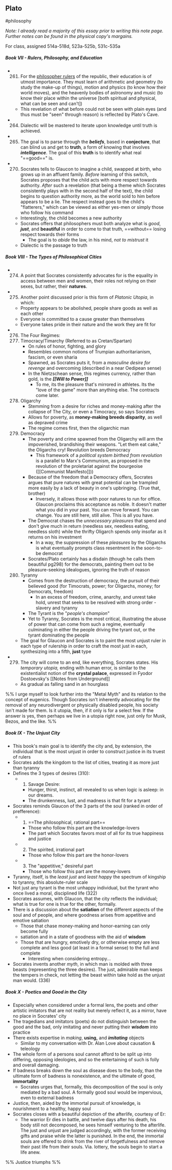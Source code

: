 ## Plato
#philosophy 

*Note: I already read a majority of this essay prior to writing this note page. Further notes can be found in the physical copy's margains.*

For class, assigned 514a-518d, 523a-525b, 531c-535a
##### Book VII - Rulers, Philosophy, and Education
- 261. For the <u>philosopher rulers</u> of the republic, their education is of utmost importance. They must learn of arithmetic and geometry (to study the make-up of things), motion and physics (to know how their world moves), and the heavenly bodies of astronomy and music (to know their place within the universe [both spiritual and physical, what can be seen and can't])
	- This revelation of what before could not be seen with plain eyes (and thus must be "seen" through reason) is reflected by Plato's Cave.
- 264. Dialectic will be mastered to iterate upon knowledge until truth is achieved.
- 265. The goal is to parse through the ***beliefs***, based in **conjecture**, that can blind us and get to **truth**, a form of knowing that involves ***intelligence***. The goal of this **truth** is to identify what real "==good==" is.
- 270. Socrates tells to Glaucon to imagine a child, swapped at birth, who grows up in an affluent family. *Before* learning of this switch, Socrates proposes that the child acts with more respect towards authority. *After* such a revelation (that being a theme which Socrates consistently plays with in the second half of the text), the child begins to question authority more, as the world sold to him before appears to be a lie. The respect instead goes to the child's "flatterers," which can be viewed as either yes-men or simply those who follow his command
	- Interestingly, the child becomes a new authority
	- Socrates offers that philosophers must both analyze what is *good*,  ***just***, and **beautiful** in order to come to that truth, ==without== losing respect towards their forms
		- The goal is to *abide* the law, in his mind, *not to mistrust* it
	- Dialectic is the passage to truth
##### Book VIII - The Types of Philosophical Cities
- 274. A point that Socrates consistently advocates for is the equality in access between men and women, their roles not relying on their sexes, but rather, their **natures**.
- 275. Another point discussed prior is this form of *Platonic Utopia*, in which:
	- Property appears to be abolished, people share goods as well as each other
	- Everyone is committed to a cause greater than themselves
	- Everyone takes pride in their nature and the work they are fit for
- 276. The Four Regimes:
	1. Timocracy/Timarchy (Referred to as Cretan/Spartan)
		- On rules of honor, fighting, and glory
		- Resembles common notions of Trumpian authoritarianism, fascism, or even sharia
		- Spawned, as Socrates puts it, from a *masculine desire for revenge* and overcoming (described in a near Oedipean sense)
		- In the Nietzschean sense, this regimes currency, rather than gold, is the ***[[Will to Power]]***
			-  To me, its the pleasure that's mirrored in athletes. Its the "love of the game" more than anything else. The contracts come later. 
	2. Oligarchy
		- Stemming from a desire for riches and money-making after the collapse of The City, or even a Timocracy, so says Socrates
		- Allows for poverty, as **money-making breeds disparity**, as well as depraved crime
		- The regime comes first, then the oligarchic man
	3. Democracy
		- The poverty and crime spawned from the Oligarchy will arm the impoverished, brandishing their weapons. "Let them eat cake," the Oligarchs cry! Revolution breeds Democracy
			- This framework of a *political system birthed from revolution* is a parallel to Marx's Communism, as proposed in the revolution of the proletariat against the bourgeoise ([[Communist Manifesto]]))
		- Because of the freedom that a Democracy offers, Socrates argues that pure natures with great potential can be trampled more easily by a lack of beauty in one's upbringing. (True that, brother)
			- Inversely, it allows those with poor natures to run for office. Glaucon proclaims this acceptance as noble. It doesn't matter what you did in your past. You can move forward. You can change. You are still here, still alive. This is all you have.
		- The Democrat chases the *unnecessary pleasures* that spend and don't give much in return (needless sex, needless eating, needless sloth) while the thrifty Oligarch spends only insofar as it returns on his investment
			- In a way, the suppression of these *pleasures* by the Oligarchs is what eventually prompts class resentment in the soon-to-be democrat
		- Socrates/Plato certainly has a disdain (though he calls them beautiful pg298) for the democrats, painting them out to be pleasure-seeking idealogues, ignoring the truth of reason
	4. Tyranny
		- Comes from the destruction of democracy, the pursuit of their believed good (for Timocrats, power; for Oligarchs, money; for Democrats, freedom)
			- In an excess of freedom, crime, anarchy, and unrest take hold, unrest that seeks to be resolved with strong order - slavery and tyranny
		- The Tyrant is the "*people's champion*"
		- Yet to Tyranny, Socrates is the most critical, illustrating the abuse of power that can come from such a regime, eventually culminating in either the people driving the tyrant out, or the tyrant dominating the people
	- The goal for Glaucon and Socrates is to paint the most unjust ruler in each type of rulership in order to craft the most just in each, synthesizing into a fifth, **just** type
- 279. The city will come to an end, like everything, Socrates states. His *temporary utopia,* ending with human error, is similar to the existentialist notion of the **crystal palace**, expressed in Fyodor Dostoevsky's [[Notes from Underground]]
	- As gradual as falling sand in an hourglass

%% I urge myself to look further into the "Metal Myth" and its relation to the concept of eugenics. Though Socrates isn't inherently advocating for the removal of any neurodivergent or physically disabled people, his society isn't made for them. Is it utopia, then, if it only is for a select few. If the answer is yes, then perhaps we live in a utopia right now, just only for Musk, Bezos, and the like. %%

##### Book IX - The Unjust City
- This book's main goal is to identify the city and, by extension, the individual that is the most unjust in order to construct justice in its truest of rulers
- Socrates adds the kingdom to the list of cities, treating it as more just than tyranny
- Defines the 3 types of desires (310):
	- 1. Savage Desire:
		- Hunger, thirst, instinct, all revealed to us when logic is asleep: in our dreams.
		- The drunkenness, lust, and madness is that fit for a tyrant
- Socrates reminds Glaucon of the 3 parts of the soul (ranked in order of prefference):
	- 1. ==The philosophical, rational part== 
		- Those who follow this part are the knowledge-lovers
		- The part which Socrates favors most of all for its true happiness and justice
	- 2. The spirited, irrational part
		- Those who follow this part are the honor-lovers
	- 3. The "appetitive," desireful part 
		- Those who follow this part are the money-lovers
- Tyranny, itself, is the *least just* and *least happy* the spectrum of kingship to tyranny, this absolute-ruler scale
- Not just any tyrant is the most unhappy individual, but the tyrant who once lived a moral, disciplined life (322)
- Socrates assumes, with Glaucon, that the city reflects the individual; what is true for one is true for the other, formally.
- There is a discussion about the **satiation** of the different aspects of the soul and of people, and where goodness arises from appetitive and emotive satiation
	- Those that chase money-making and honor-earning can only become fully
	- satiation and in a state of goodness with the aid of **wisdom**
	- Those that are hungry, emotively dry, or otherwise empty are less complete and less good (at least in a formal sense) to the full and complete
		- Interesting when considering entropy...
- Socrates invents another *myth*, in which man is molded with three beasts (representing the three desires). The just, admirable man keeps the tempers in check, not letting the beast within take hold as the unjust man would. (336)

##### Book X - Poetics and Good in the City
- Especially when considered under a formal lens, the poets and other artistic imitators that are not reality but merely reflect it, as a mirror, have no place in Socrates' city 
- The tragedians and imitators (poets) do not distinguish between the good and the bad, only imitating and never putting their ***wisdom*** into practice
- There exists expertise in *making*, **using,** and ***imitating*** objects
	- Similar to my conversation with Dr. Alan Love about causation & teleology
- The whole form of a persons soul cannot afford to be split up into differing, opposing ideologies, and so the entertaining of such is folly and overall damaging.
- If badness breaks down the soul as disease does to the body, than the ultimate form of badness is nonexistence, and the ultimate of good, **immortality**
	- Socrates urges that, formally, this decomposition of the soul is only mediated by a bad soul. A formally good soul would be impervious, even to external badness
- Justice, then, aided by the immortal pursuit of knowledge, is nourishment to a healthy, happy soul
- Socrates closes with a beautiful depiction of the afterlife, courtesy of Er:
	- The warrior Er dies in battle, and twelve days after his death, his body still not decomposed, he sees himself venturing to the afterlife. The just and unjust are judged accordingly, with the former receiving gifts and praise while the latter is punished. In the end, the immortal souls are offered to drink from the river of forgetfulness and remove their past life from their souls. Via. lottery, the souls begin to start a life anew.

%% Justice triumphs %%